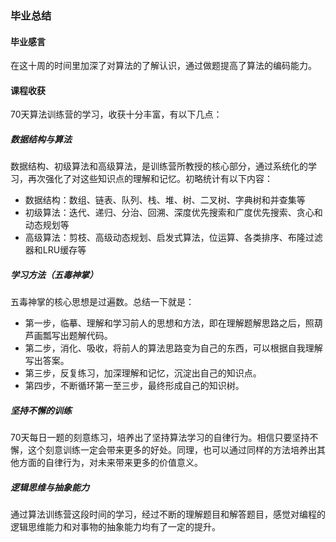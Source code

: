 ### 毕业总结
#### **毕业感言**
在这十周的时间里加深了对算法的了解认识，通过做题提高了算法的编码能力。
#### **课程收获**
70天算法训练营的学习，收获十分丰富，有以下几点：
##### **数据结构与算法**
数据结构、初级算法和高级算法，是训练营所教授的核心部分，通过系统化的学习，再次强化了对这些知识点的理解和记忆。初略统计有以下内容：
- 数据结构：数组、链表、队列、栈、堆、树、二叉树、字典树和并查集等
- 初级算法：迭代、递归、分治、回溯、深度优先搜索和广度优先搜索、贪心和动态规划等
- 高级算法：剪枝、高级动态规划、启发式算法，位运算、各类排序、布隆过滤器和LRU缓存等
##### **学习方法（五毒神掌）**
五毒神掌的核心思想是过遍数。总结一下就是：
- 第一步，临摹、理解和学习前人的思想和方法，即在理解题解思路之后，照葫芦画瓢写出题解代码。
- 第二步，消化、吸收，将前人的算法思路变为自己的东西，可以根据自我理解写出答案。
- 第三步，反复练习，加深理解和记忆，沉淀出自己的知识点。
- 第四步，不断循环第一至三步，最终形成自己的知识树。
##### **坚持不懈的训练**
70天每日一题的刻意练习，培养出了坚持算法学习的自律行为。相信只要坚持不懈，这个刻意训练一定会带来更多的好处。同理，也可以通过同样的方法培养出其他方面的自律行为，对未来带来更多的价值意义。
##### **逻辑思维与抽象能力**
通过算法训练营这段时间的学习，经过不断的理解题目和解答题目，感觉对编程的逻辑思维能力和对事物的抽象能力均有了一定的提升。
